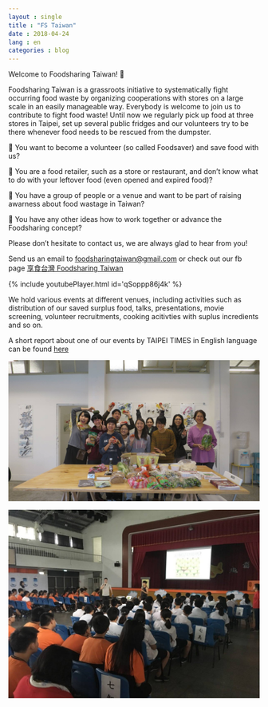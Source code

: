 ```yaml
---
layout : single
title : "FS Taiwan"
date : 2018-04-24
lang : en
categories : blog
---
```


Welcome to Foodsharing Taiwan! 🍑

Foodsharing Taiwan is a grassroots initiative to systematically fight occurring food waste by organizing cooperations with stores on a large scale in an easily manageable way.
Everybody is welcome to join us to contribute to fight food waste!
Until now we regularly pick up food at three stores in Taipei, set up several public fridges and our volunteers try to be there whenever food needs to be rescued from the dumpster.

🍉 You want to become a volunteer (so called Foodsaver) and save food with us?

🍉 You are a food retailer, such as a store or restaurant, and don’t know what to do with your leftover food (even opened and expired food)? 

🍉 You have a group of people or a venue and want to be part of raising awarness about food wastage in Taiwan?

🍉 You have any other ideas how to work together or advance the Foodsharing concept?

Please don’t hesitate to contact us, we are always glad to hear from you! 

Send us an email to foodsharingtaiwan@gmail.com or check out our fb page [享食台灣 Foodsharing Taiwan](https://www.facebook.com/foodsharingtaiwan/)

{% include youtubePlayer.html id='qSoppp86j4k' %}


We hold various events at different venues, including activities such as distribution of our saved surplus food, talks, presentations, movie screening, volunteer recruitments, cooking acitivties with suplus incredients and so on.

A short report about one of our events by TAIPEI TIMES in English language can be found [here](http://www.taipeitimes.com/News/taiwan/archives/2017/11/25/2003682896) 



![Foodsharing Taiwan rocks!](/assets/images/23799945_867812803401181_9048026681724072545_o.jpg)

![Foodsharing Taiwan rocks!](/assets/images/FS_school.jpg)


